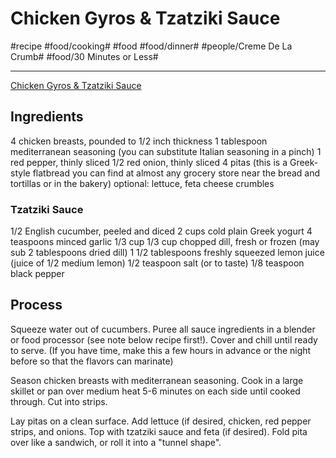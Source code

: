 # Chicken Gyros & Tzatziki Sauce
#recipe #food/cooking# #food #food/dinner# #people/Creme De La Crumb# #food/30 Minutes or Less#
- - - -
[Chicken Gyros & Tzatziki Sauce](https://www.lecremedelacrumb.com/easy-chicken-gyros-tzatziki-sauce/)

## Ingredients
4 chicken breasts, pounded to 1/2 inch thickness
1 tablespoon mediterranean seasoning (you can substitute Italian seasoning in a pinch)
1 red pepper, thinly sliced
1/2 red onion, thinly sliced
4 pitas (this is a Greek-style flatbread you can find at almost any grocery store near the bread and tortillas or in the bakery)
optional: lettuce, feta cheese crumbles
### Tzatziki Sauce
1/2 English cucumber, peeled and diced
2 cups cold plain Greek yogurt
4 teaspoons minced garlic
1/3 cup 1/3 cup chopped dill, fresh or frozen (may sub 2 tablespoons dried dill)
1 1/2 tablespoons freshly squeezed lemon juice (juice of 1/2 medium lemon)
1/2 teaspoon salt (or to taste)
1/8 teaspoon black pepper

## Process
Squeeze water out of cucumbers. Puree all sauce ingredients in a blender or food processor (see note below recipe first!). Cover and chill until ready to serve. (If you have time, make this a few hours in advance or the night before so that the flavors can marinate)

Season chicken breasts with mediterranean seasoning. Cook in a large skillet or pan over medium heat 5-6 minutes on each side until cooked through. Cut into strips.

Lay pitas on a clean surface. Add lettuce (if desired, chicken, red pepper strips, and onions. Top with tzatziki sauce and feta (if desired). Fold pita over like a sandwich, or roll it into a "tunnel shape".
